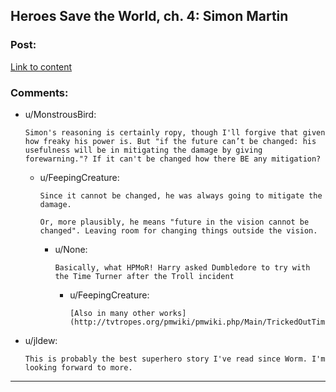 ## Heroes Save the World, ch. 4: Simon Martin

### Post:

[Link to content](https://heroessavetheworld.wordpress.com/2016/09/16/big-change-ch-4-simon-martin/)

### Comments:

- u/MonstrousBird:
  ```
  Simon's reasoning is certainly ropy, though I'll forgive that given how freaky his power is. But "if the future can’t be changed: his usefulness will be in mitigating the damage by giving forewarning."? If it can't be changed how there BE any mitigation?
  ```

  - u/FeepingCreature:
    ```
    Since it cannot be changed, he was always going to mitigate the damage.

    Or, more plausibly, he means "future in the vision cannot be changed". Leaving room for changing things outside the vision.
    ```

    - u/None:
      ```
      Basically, what HPMoR! Harry asked Dumbledore to try with the Time Turner after the Troll incident
      ```

      - u/FeepingCreature:
        ```
        [Also in many other works](http://tvtropes.org/pmwiki/pmwiki.php/Main/TrickedOutTime).
        ```

- u/jldew:
  ```
  This is probably the best superhero story I've read since Worm. I'm looking forward to more.
  ```

---


